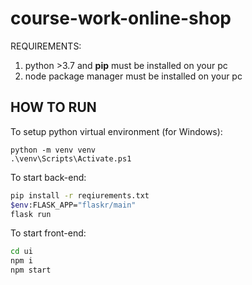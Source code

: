 # course-work-online-shop

REQUIREMENTS:
1) python >3.7 and **pip** must be installed on your pc
2) node package manager must be installed on your pc

HOW TO RUN
-

To setup python virtual environment (for Windows):
```cmd|powershell
python -m venv venv
.\venv\Scripts\Activate.ps1
```

To start back-end:
```bash for windows
pip install -r reqiurements.txt
$env:FLASK_APP="flaskr/main"
flask run
```


To start front-end:
```bash for windows
cd ui
npm i
npm start
```
